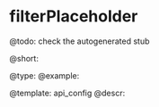 filterPlaceholder
=============

@todo:
	check the autogenerated stub


@short:
	

@type: 
@example:


@template:	api_config
@descr:


